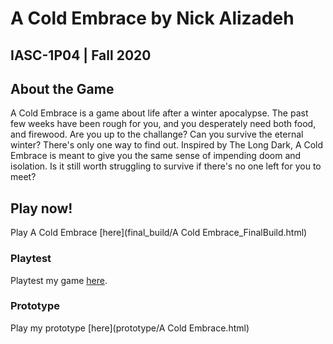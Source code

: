 # A Cold Embrace by Nick Alizadeh
## IASC-1P04 | Fall 2020

## About the Game

A Cold Embrace is a game about life after a winter apocalypse. The past few weeks have been rough for you, and you desperately need both food, and firewood. Are you up to the challange? Can you survive the eternal winter? There's only one way to find out. Inspired by The Long Dark, A Cold Embrace is meant to give you the same sense of impending doom and isolation. Is it still worth struggling to survive if there's no one left for you to meet?

## Play now!

Play A Cold Embrace [here](final_build/A Cold Embrace_FinalBuild.html)

### Playtest 

Playtest my game [here](playtest/playtest).

### Prototype

Play my prototype [here](prototype/A Cold Embrace.html)



